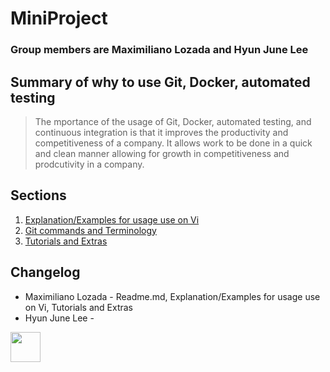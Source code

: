 # MiniProject
### **Group members are Maximiliano Lozada and Hyun June Lee**
## **Summary of why to use Git, Docker, automated testing**

>The mportance of the usage of Git, Docker, automated testing, and continuous integration is that it improves the productivity and competitiveness of a company. It allows work to be done in a quick and clean manner allowing for growth in competitiveness and prodcutivity in a company.


## **Sections**
1. [Explanation/Examples for usage use on Vi](https://github.com/ml644/MiniProject/blob/master/Explanation%20and%20Examples%20for%20usage%20use%20on%20Vi.md) 
1. [Git commands and Terminology](https://github.com/ml644/MiniProject/blob/master/Git%20commands%20and%20Terminology.md)
1. [Tutorials and Extras](https://github.com/ml644/MiniProject/blob/master/Tutorials%20and%20Extras.md)

## **Changelog**
* Maximiliano Lozada - Readme.md, Explanation/Examples for usage use on Vi, Tutorials and Extras
* Hyun June Lee - 










<img src="https://github.com/ml644/MiniProject/blob/master/linux.png" width="48">
